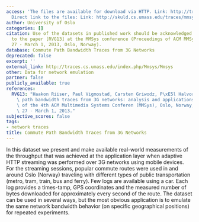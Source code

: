 ```yaml
---
access: 'The files are available for download via HTTP. Link: http://traces.cs.umass.edu/index.php/Mmsys/Mmsys
  Direct link to the files: Link: http://skuld.cs.umass.edu/traces/mmsys/2013/pathbandwidth/'
author: University of Oslo
categories: []
citation: Use of the datasets in published work should be acknowledged by a full citation
  to the paper [RVG13] at the MMSys conference (Proceedings of ACM MMSys 13, February
  27 - March 1, 2013, Oslo, Norway).
database: Commute Path Bandwidth Traces from 3G Networks
deprecated: false
excerpt: ''
external_link: http://traces.cs.umass.edu/index.php/Mmsys/Mmsys
other: Data for network emulation
partner: false
publicly_available: true
references:
  RVG13: "Haakon Riiser, Paul Vigmostad, Carsten Griwodz, P\xE5l Halvorsen, Commute\
    \ path bandwidth traces from 3G networks: analysis and applications, Proceedings\
    \ of the 4th ACM Multimedia Systems Conferen (MMSys), Oslo, Norway, USA, February\
    \ 27 - March 1, 2013."
subjective_scores: false
tags:
- network traces
title: Commute Path Bandwidth Traces from 3G Networks
---
```


In this dataset we present and make available real-world measurements of the throughput that was achieved at the application layer when adaptive HTTP streaming was performed over 3G networks using mobile devices. For the streaming sessions, popular commute routes were used in and around Oslo (Norway) traveling with different types of public transportation (metro, tram, train, bus and ferry). Few logs are available using a car. Each log provides a times-tamp, GPS coordinates and the measured number of bytes downloaded for approximately every second of the route. The dataset can be used in several ways, but the most obvious application is to emulate the same network bandwidth behavior (on specific geographical positions) for repeated experiments.